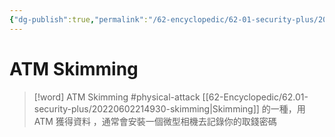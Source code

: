 ```yaml
---
{"dg-publish":true,"permalink":"/62-encyclopedic/62-01-security-plus/20220602215137-atm-skimming/","dgHomeLink":true,"dgPassFrontmatter":false}
---
```



# ATM Skimming

>[!word] ATM Skimming #physical-attack 
> [[62-Encyclopedic/62.01-security-plus/20220602214930-skimming|Skimming]] 的一種，用 ATM 獲得資料 ，通常會安裝一個微型相機去記錄你的取錢密碼
